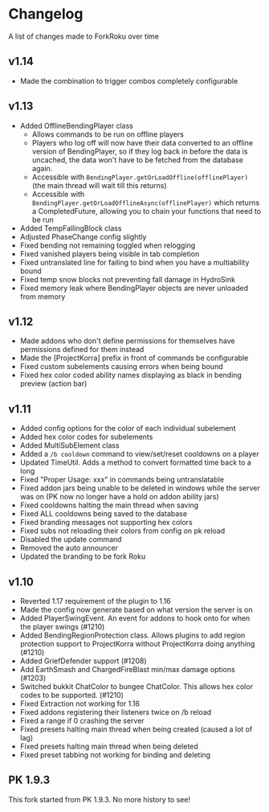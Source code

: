 # Changelog
A list of changes made to ForkRoku over time

## v1.14
- Made the combination to trigger combos completely configurable

## v1.13
- Added OfflineBendingPlayer class
    - Allows commands to be run on offline players
    - Players who log off will now have their data converted to an offline version of BendingPlayer, so if they log back in before the data is uncached, the data won't have to be fetched from the database again.
    - Accessible with `BendingPlayer.getOrLoadOffline(offlinePlayer)` (the main thread will wait till this returns)
    - Accessible with `BendingPlayer.getOrLoadOfflineAsync(offlinePlayer)` which returns a CompletedFuture<OfflineBendingPlayer>, allowing you to chain your functions that need to be run
- Added TempFallingBlock class
- Adjusted PhaseChange config slightly
- Fixed bending not remaining toggled when relogging
- Fixed vanished players being visible in tab completion
- Fixed untranslated line for failing to bind when you have a multiability bound
- Fixed temp snow blocks not preventing fall damage in HydroSink
- Fixed memory leak where BendingPlayer objects are never unloaded from memory

## v1.12
- Made addons who don't define permissions for themselves have permissions defined for them instead
- Made the \[ProjectKorra\] prefix in front of commands be configurable
- Fixed custom subelements causing errors when being bound
- Fixed hex color coded ability names displaying as black in bending preview (action bar) 

## v1.11
- Added config options for the color of each individual subelement
- Added hex color codes for subelements
- Added MultiSubElement class
- Added a `/b cooldown` command to view/set/reset cooldowns on a player
- Updated TimeUtil. Adds a method to convert formatted time back to a long
- Fixed "Proper Usage: xxx" in commands being untranslatable
- Fixed addon jars being unable to be deleted in windows while the server was on (PK now no longer have a hold on addon ability jars)
- Fixed cooldowns halting the main thread when saving
- Fixed ALL cooldowns being saved to the database
- Fixed branding messages not supporting hex colors
- Fixed subs not reloading their colors from config on pk reload
- Disabled the update command
- Removed the auto announcer
- Updated the branding to be fork Roku

## v1.10
- Reverted 1.17 requirement of the plugin to 1.16
- Made the config now generate based on what version the server is on
- Added PlayerSwingEvent. An event for addons to hook onto for when the player swings (#1210)
- Added BendingRegionProtection class. Allows plugins to add region protection support to ProjectKorra without ProjectKorra doing anything (#1210)
- Added GriefDefender support (#1208)
- Add EarthSmash and ChargedFireBlast min/max damage options (#1203)
- Switched bukkit ChatColor to bungee ChatColor. This allows hex color codes to be supported. (#1210)
- Fixed Extraction not working for 1.16
- Fixed addons registering their listeners twice on /b reload
- Fixed a range if 0 crashing the server
- Fixed presets halting main thread when being created (caused a lot of lag)
- Fixed presets halting main thread when being deleted
- Fixed preset tabbing not working for binding and deleting

## PK 1.9.3
This fork started from PK 1.9.3. No more history to see!
  



